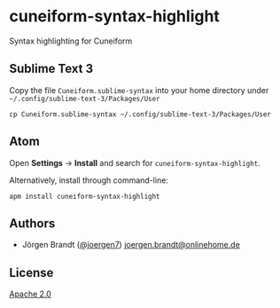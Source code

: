 # cuneiform-syntax-highlight
Syntax highlighting for Cuneiform

## Sublime Text 3

Copy the file `Cuneiform.sublime-syntax` into your home directory under `~/.config/sublime-text-3/Packages/User`

    cp Cuneiform.sublime-syntax ~/.config/sublime-text-3/Packages/User


## Atom

Open **Settings** → **Install** and search for `cuneiform-syntax-highlight`.

Alternatively, install through command-line:

    apm install cuneiform-syntax-highlight


## Authors

- Jörgen Brandt ([@joergen7](https://github.com/joergen7/)) [joergen.brandt@onlinehome.de](mailto:joergen.brandt@onlinehome.de)

## License

[Apache 2.0](https://www.apache.org/licenses/LICENSE-2.0.html)
